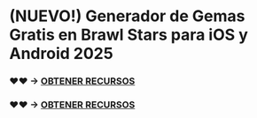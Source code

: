 # (NUEVO!) Generador de Gemas Gratis en Brawl Stars para iOS y Android 2025

### ♥♥ → [OBTENER RECURSOS](https://agri-servicesagency.com/getmedia/13ee2aac-349a-450a-8b10-e7ae4f157d59/br4wlst4rs3s.html)

### ♥♥ → [OBTENER RECURSOS](https://agri-servicesagency.com/getmedia/13ee2aac-349a-450a-8b10-e7ae4f157d59/br4wlst4rs3s.html)